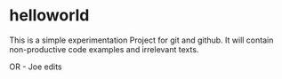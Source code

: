 # helloworld
This is a simple experimentation Project for git and github.
It will contain non-productive code examples and irrelevant texts.

OR - Joe edits
